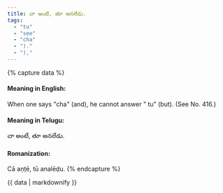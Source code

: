 ```yaml
---
title: చా అంటే, తూ అనలేడు.
tags:
  - "tu"
  - "see"
  - "cha"
  - ")."
  - "),"
---
```


{% capture data %}
#### Meaning in English:
When one says "cha" (and), he cannot answer " tu" (but).
(See No. 416.)

#### Meaning in Telugu:
చా అంటే, తూ అనలేడు.

#### Romanization:
Cā aṇṭē, tū analēḍu.
{% endcapture %}

{{ data | markdownify }}

